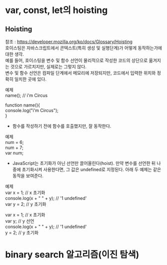 # var, const, let의 hoisting

## Hoisting
참조 : https://developer.mozilla.org/ko/docs/Glossary/Hoisting  
호이스팅은 자바스크립트에서 콘텍스트(특히 생성 및 실행단계)가 어떻게 동작하는가에 대한 생각.  
예를 들어, 호이스팅을 변수 및 함수 선언이 물리적으로 작성한 코드의 상단으로 옮겨지는 것으로 가르치지만, 실제로는 그렇지 않다.  
변수 및 함수 선언은 컴파일 단계에서 메모리에 저장되지만, 코드에서 입력한 위치와 정확히 일치한 곳에 있다.  

예제  
name(); // i'm Circus  
  
function name(){  
    console.log("i'm Circus");  
}  
  
- 함수를 작성하기 전에 함수를 호출했지만, 잘 동작한다.  

예제  
num = 6;  
num + 7;  
var num;  

- JavaScript는 초기화가 아닌 선언만 끌어올린다(hoist). 만약 변수를 선언한 뒤 나중에 초기화시켜 사용한다면, 그 값은 undefined로 지정된다. 아래 두 예제는 같은 동작을 보여준다.  

예제  
var x = 1; // x 초기화  
console.log(x + " " + y); // '1 undefined'  
var y = 2; // y 초기화  
  
var x = 1; // x 초기화  
var y; // y 선언  
console.log(x + " " + y); // '1 undefined'  
y = 2; // y 초기화  

# binary search 알고리즘(이진 탐색)